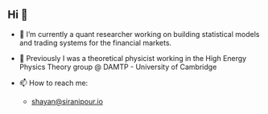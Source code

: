 ## Hi 👋

- 🔭 I’m currently a quant researcher working on building statistical models and trading systems for the financial markets.

- 📖 Previously I was a theoretical physicist working in the High Energy Physics Theory group @ DAMTP - University of Cambridge

- 📫 How to reach me:
  * shayan@siranipour.io
